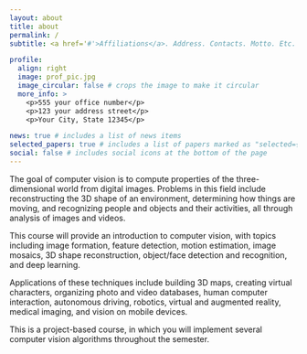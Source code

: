 ```yaml
---
layout: about
title: about
permalink: /
subtitle: <a href='#'>Affiliations</a>. Address. Contacts. Motto. Etc.

profile:
  align: right
  image: prof_pic.jpg
  image_circular: false # crops the image to make it circular
  more_info: >
    <p>555 your office number</p>
    <p>123 your address street</p>
    <p>Your City, State 12345</p>

news: true # includes a list of news items
selected_papers: true # includes a list of papers marked as "selected={true}"
social: false # includes social icons at the bottom of the page
---
```


The goal of computer vision is to compute properties of the three-dimensional world from digital images. Problems in this field include reconstructing the 3D shape of an environment, determining how things are moving, and recognizing people and objects and their activities, all through analysis of images and videos.

This course will provide an introduction to computer vision, with topics including image formation, feature detection, motion estimation, image mosaics, 3D shape reconstruction, object/face detection and recognition, and deep learning.

Applications of these techniques include building 3D maps, creating virtual characters, organizing photo and video databases, human computer interaction, autonomous driving, robotics, virtual and augmented reality, medical imaging, and vision on mobile devices.

This is a project-based course, in which you will implement several computer vision algorithms throughout the semester.
